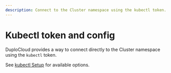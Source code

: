 ```yaml
---
description: Connect to the Cluster namespace using the kubectl token.
---
```


# Kubectl token and config

DuploCloud provides a way to connect directly to the Cluster namespace using the `kubectl` token.&#x20;

See [kubectl Setup](../../../kubernetes-overview/kubectl/kubectl-setup/) for available options.
